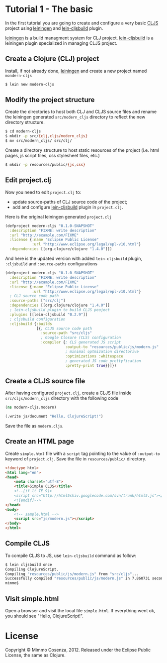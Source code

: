 # Tutorial 1 - The basic

In the first tutorial you are going to create and configure a very basic
[CLJS][3] project using [leiningen][1] and [lein-cljsbuild][2] plugin.

[leiningen][1] is a build managment system for CLJ
project. [lein-cljsbuild][2] is a leiningen plugin specialized in
managing CLJS project.

## Create a Clojure (CLJ) project

Install, if not already done, [leiningen][1] and create a new project
named `mondern-cljs`

```bash
$ lein new modern-cljs
```

## Modify the project structure

Create the directories to host both CLJ and CLJS source files and rename
the leiningen generated `src/modern_cljs` directory to reflect the new
directory structure.

```bash
$ cd modern-cljs
$ mkdir -p src/{clj,cljs/modern_cljs}
$ mv src/modern_cljs/ src/clj/
```

Create a directory structure to host static resources of the project
(i.e. html pages, js script files, css stylesheet files, etc.)

```bash
$ mkdir -p resources/public/{js,css}
```

## Edit project.clj

Now you need to edit `project.clj` to:

* update source-paths of CLJ source code of the project;
* add and configure [lein-cljsbuild][2] plugin in `project.clj`.

Here is the original leiningen generated `project.clj`

```clojure
(defproject modern-cljs "0.1.0-SNAPSHOT"
  :description "FIXME: write description"
  :url "http://example.com/FIXME"
  :license {:name "Eclipse Public License"
            :url "http://www.eclipse.org/legal/epl-v10.html"}
  :dependencies [[org.clojure/clojure "1.4.0"]])
```

And here is the updated version with added `lein-cljsbuild` plugin,
`:cljsbuild` and `:source-paths` configurations

```clojure
(defproject modern-cljs "0.1.0-SNAPSHOT"
  :description "FIXME: write description"
  :url "http://example.com/FIXME"
  :license {:name "Eclipse Public License"
            :url "http://www.eclipse.org/legal/epl-v10.html"}
  ; CLJ source code path
  :source-paths ["src/clj"]
  :dependencies [[org.clojure/clojure "1.4.0"]]
  ; lein-cljsbuild plugin to build CLJS peoject
  :plugins [[lein-cljsbuild "0.2.9"]]
  ; cljsbuild configuration
  :cljsbuild {:builds
              [{; CLJS source code path
                :source-path "src/cljs"
                ; Google Closure (CLS) configuration
                :compiler {; CLS generated JS script
                           :output-to "resources/public/js/modern.js"
                           ; minimal optmization directorive
                           :optimizations :whitespace
                           ; generated JS code prettyfication
                           :pretty-print true}}]})
```

## Create a CLJS source file

After having configured `project.clj`, create a CLJS file inside
`src/cljs/modern_cljs` directory with the following code

```clojure
(ns modern-cljs.modern)

(.write js/document "Hello, ClojureScript!")
```

Save the file as `modern.cljs`.

## Create an HTML page

Create `simple.html` file with a `script` tag pointing to the value
of `:output-to` keyword of `project.clj`. Save the file in
`resources/public/` directory.

```html
<!doctype html>
<html lang="en">
<head>
    <meta charset="utf-8">
    <title>Simple CLJS</title>
    <!--[if lt IE 9]>
    <script src="http://html5shiv.googlecode.com/svn/trunk/html5.js"></script>
    <![endif]-->
</head>
<body>
    <!-- sample.html -->
    <script src="js/modern.js"></script>
</body>
</html>
```

## Compile CLJS

To compile CLJS to JS, use `lein-cljsbuild` command as follow:

```bash
$ lein cljsbuild once
Compiling ClojureScript.
Compiling "resources/public/js/modern.js" from "src/cljs"...
Successfully compiled "resources/public/js/modern.js" in 7.860731 seconds.
mimmo$
```
## Visit simple.html

Open a browser and visit the local file `simple.html`. If everything
went ok, you should see "Hello, ClojureScript!".

# License

Copyright © Mimmo Cosenza, 2012. Released under the Eclipse Public
License, the same as Clojure.

[1]: https://github.com/technomancy/leiningen
[2]: https://github.com/emezeske/lein-cljsbuild.git
[3]: https://github.com/clojure/clojurescript.git
